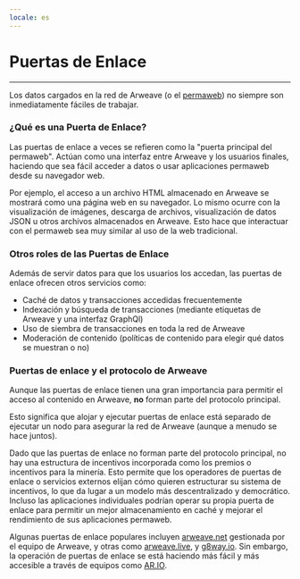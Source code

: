 ```yaml
---
locale: es
---
```



# Puertas de Enlace

---

Los datos cargados en la red de Arweave (o el [permaweb](https://cookbook.arweave.dev/concepts/permaweb.html)) no siempre son inmediatamente fáciles de trabajar.

### ¿Qué es una Puerta de Enlace?

Las puertas de enlace a veces se refieren como la "puerta principal del permaweb". Actúan como una interfaz entre Arweave y los usuarios finales, haciendo que sea fácil acceder a datos o usar aplicaciones permaweb desde su navegador web. 

Por ejemplo, el acceso a un archivo HTML almacenado en Arweave se mostrará como una página web en su navegador. Lo mismo ocurre con la visualización de imágenes, descarga de archivos, visualización de datos JSON u otros archivos almacenados en Arweave. Esto hace que interactuar con el permaweb sea muy similar al uso de la web tradicional. 

### Otros roles de las Puertas de Enlace

Además de servir datos para que los usuarios los accedan, las puertas de enlace ofrecen otros servicios como: 

- Caché de datos y transacciones accedidas frecuentemente 
- Indexación y búsqueda de transacciones (mediante etiquetas de Arweave y una interfaz GraphQl)
- Uso de siembra de transacciones en toda la red de Arweave 
- Moderación de contenido (políticas de contenido para elegir qué datos se muestran o no)

### Puertas de enlace y el protocolo de Arweave

Aunque las puertas de enlace tienen una gran importancia para permitir el acceso al contenido en Arweave, **no** forman parte del protocolo principal. 

Esto significa que alojar y ejecutar puertas de enlace está separado de ejecutar un nodo para asegurar la red de Arweave (aunque a menudo se hace juntos).

Dado que las puertas de enlace no forman parte del protocolo principal, no hay una estructura de incentivos incorporada como los premios o incentivos para la minería. Esto permite que los operadores de puertas de enlace o servicios externos elijan cómo quieren estructurar su sistema de incentivos, lo que da lugar a un modelo más descentralizado y democrático. Incluso las aplicaciones individuales podrían operar su propia puerta de enlace para permitir un mejor almacenamiento en caché y mejorar el rendimiento de sus aplicaciones permaweb. 

Algunas puertas de enlace populares incluyen [arweave.net](https://arweave.net/) gestionada por el equipo de Arweave, y otras como [arweave.live](https://arweave.live/), y [g8way.io](https://g8way.io). Sin embargo, la operación de puertas de enlace se está haciendo más fácil y más accesible a través de equipos como [AR.IO](https://ar.io/).